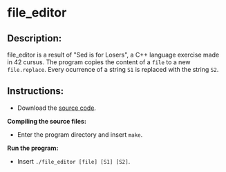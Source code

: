 # file_editor

## **Description:**

file_editor is a result of "Sed is for Losers", a C++ language exercise made in 42 cursus. The program copies the content of a `file` to a new `file.replace`. Every ocurrence of a string `S1` is replaced with the string `S2`.

## **Instructions:**

- Download the [source code](https://github.com/dmatavel/file_editor/archive/refs/heads/main.zip).

**Compiling the source files:**
- Enter the program directory and insert `make`.

**Run the program:**

- Insert `./file_editor [file] [S1] [S2]`.

